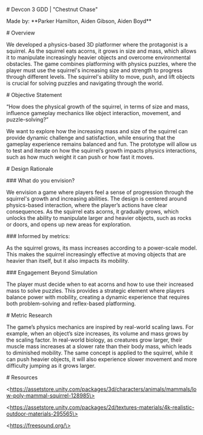 \# Devcon 3 GDD | "Chestnut Chase" 

Made by: \*\*Parker Hamilton, Aiden Gibson, Aiden Boyd\*\*

\# Overview  

We developed a physics-based 3D platformer where the protagonist is a squirrel. As the squirrel eats acorns, it grows in size and mass, which allows it to manipulate increasingly heavier objects and overcome environmental obstacles. The game combines platforming with physics puzzles, where the player must use the squirrel's increasing size and strength to progress through different levels. The squirrel's ability to move, push, and lift objects is crucial for solving puzzles and navigating through the world.

\# Objective Statement

“How does the physical growth of the squirrel, in terms of size and mass, influence gameplay mechanics like object interaction, movement, and puzzle-solving?” 

We want to explore how the increasing mass and size of the squirrel can provide dynamic challenge and satisfaction, while ensuring that the gameplay experience remains balanced and fun. The prototype will allow us to test and iterate on how the squirrel’s growth impacts physics interactions, such as how much weight it can push or how fast it moves.

\# Design Rationale


\#\#\# What do you envision?

We envision a game where players feel a sense of progression through the squirrel's growth and increasing abilities. The design is centered around physics-based interaction, where the player’s actions have clear consequences. As the squirrel eats acorns, it gradually grows, which unlocks the ability to manipulate larger and heavier objects, such as rocks or doors, and opens up new areas for exploration.

\#\#\# Informed by metrics:

As the squirrel grows, its mass increases according to a power-scale model. This makes the squirrel increasingly effective at moving objects that are heavier than itself, but it also impacts its mobility.

\#\#\# Engagement Beyond Simulation

The player must decide when to eat acorns and how to use their increased mass to solve puzzles. This provides a strategic element where players balance power with mobility, creating a dynamic experience that requires both problem-solving and reflex-based platforming.

\# Metric Research

The game’s physics mechanics are inspired by real-world scaling laws. For example, when an object’s size increases, its volume and mass grows by the scaling factor. In real-world biology, as creatures grow larger, their muscle mass increases at a slower rate than their body mass, which leads to diminished mobility. The same concept is applied to the squirrel, while it can push heavier objects, it will also experience slower movement and more difficulty jumping as it grows larger.

\# Resources

\<https://assetstore.unity.com/packages/3d/characters/animals/mammals/low-poly-mammal-squirrel-128985\>

\<https://assetstore.unity.com/packages/2d/textures-materials/4k-realistic-outdoor-materials-295565\>

\<https://freesound.org/\>

